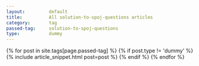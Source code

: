 ```yaml
---
layout:			default
title:			All solution-to-spoj-questions articles
category:		tag
passed-tag:		solution-to-spoj-questions
type:           dummy
---
```



<div class="ui basic segment">
{% for post in site.tags[page.passed-tag] %}
{% if post.type != 'dummy' %}
    {% include article_snippet.html post=post %}
{% endif %}
{% endfor %}
</div>
